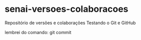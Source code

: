 # senai-versoes-colaboracoes
Repositório de versões e colaborações 
Testando o Git e GitHub

lembrei do comando: git commit 